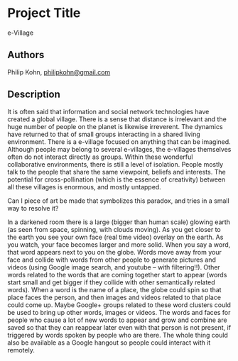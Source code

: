 # Project Title
e-Village

## Authors
Philip Kohn, philipkohn@gmail.com

## Description
It is often said that information and social network technologies have created a global village.  There is a sense that distance is irrelevant and the huge number of people on the planet is likewise irreverent.  The dynamics have returned to that of small groups interacting in a shared living environment.  There is a e-village focused on anything that can be imagined.  Although people may belong to several e-villages, the e-villages themselves often do not interact directly as groups.  Within these wonderful collaborative environments, there is still a level of isolation.  People mostly talk to the people that share the same viewpoint, beliefs and interests.  The potential for cross-pollination (which is the essence of creativity) between all these villages is enormous, and mostly untapped.

Can I piece of art be made that symbolizes this paradox, and tries in a small way to resolve it?

In a darkened room there is a large (bigger than human scale) glowing earth (as seen from space, spinning, with clouds moving).  As you get closer to the earth you see your own face (real time video) overlay on the earth.  As you watch, your face becomes larger and more solid.  When you say a word, that word appears next to you on the globe.  Words move away from your face and collide with words from other people to generate pictures and videos (using Google image search, and youtube – with filtering!!).  Other words related to the words that are coming together start to appear (words start small and get bigger if they collide with other semantically related words).  When a word is the name of a place, the globe could spin so that place faces the person, and then images and videos related to that place could come up.  Maybe Google+ groups related to these word clusters could be used to bring up other words, images or videos.  The words and faces for people who cause a lot of new words to appear and grow and combine are saved so that they can reappear later even with that person is not present, if triggered by words spoken by people who are there.  The whole thing could also be available as a Google hangout so people could interact with it remotely.
